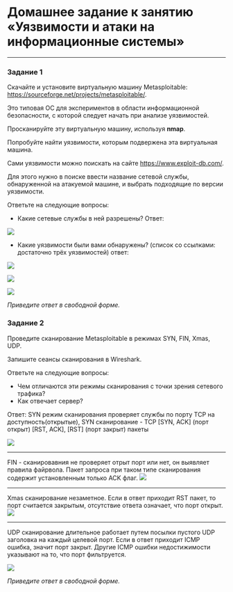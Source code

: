 # Домашнее задание к занятию «Уязвимости и атаки на информационные системы»

------

### Задание 1

Скачайте и установите виртуальную машину Metasploitable: https://sourceforge.net/projects/metasploitable/.

Это типовая ОС для экспериментов в области информационной безопасности, с которой следует начать при анализе уязвимостей.

Просканируйте эту виртуальную машину, используя **nmap**.

Попробуйте найти уязвимости, которым подвержена эта виртуальная машина.

Сами уязвимости можно поискать на сайте https://www.exploit-db.com/.

Для этого нужно в поиске ввести название сетевой службы, обнаруженной на атакуемой машине, и выбрать подходящие по версии уязвимости.

Ответьте на следующие вопросы:

- Какие сетевые службы в ней разрешены?
Ответ:

![](https://user-images.githubusercontent.com/136073445/276365428-ac8b60ce-50e9-4d9e-be93-45614866d442.png)
  
- Какие уязвимости были вами обнаружены? (список со ссылками: достаточно трёх уязвимостей)
ответ:

![](https://user-images.githubusercontent.com/136073445/276365146-bfa58f35-571f-4ec7-96f9-a269706df9de.png)

![](https://user-images.githubusercontent.com/136073445/276367936-42f1b70c-7857-44da-b733-05136db8eb31.png)

![](https://user-images.githubusercontent.com/136073445/276369348-28f4dde2-2bee-4d0e-8e24-7ffe9bf59a0f.png)
  
*Приведите ответ в свободной форме.*  

### Задание 2

Проведите сканирование Metasploitable в режимах SYN, FIN, Xmas, UDP.

Запишите сеансы сканирования в Wireshark.

Ответьте на следующие вопросы:

- Чем отличаются эти режимы сканирования с точки зрения сетевого трафика?
- Как отвечает сервер?

Ответ:
SYN режим сканирования проверяет службы по порту TCP на доступность(открытые),
SYN сканирование - TCP [SYN, ACK] (порт открыт) [RST, ACK], [RST] (порт закрыт) пакеты

![](https://user-images.githubusercontent.com/136073445/276983844-088bd32a-9aa5-4664-895b-fbdce7fc71de.png)

---
FIN - сканировавния не проверяет отрыт порт или нет, он выявляет правила файрвола. Пакет запроса при таком типе сканирования содержит установленным только ACK флаг.
![](https://user-images.githubusercontent.com/136073445/276986903-3d998a2f-cdde-492e-817b-a970290389de.png)

---
Xmas сканирование незаметное. Если в ответ приходит RST пакет, то порт считается закрытым, отсутствие ответа означает, что порт открыт.
![](https://user-images.githubusercontent.com/136073445/276988827-6741ed2e-a26d-4163-8fb8-14f592660a39.png)

---
UDP сканирование длительное работает путем посылки пустого UDP заголовка на каждый целевой порт. Если в ответ приходит ICMP ошибка, значит порт закрыт. Другие ICMP ошибки недостижимости указывают на то, что порт фильтруется.

![](https://user-images.githubusercontent.com/136073445/276990716-3ab1e15c-8c61-46e5-8094-e07dc47a0de5.png)



*Приведите ответ в свободной форме.*

